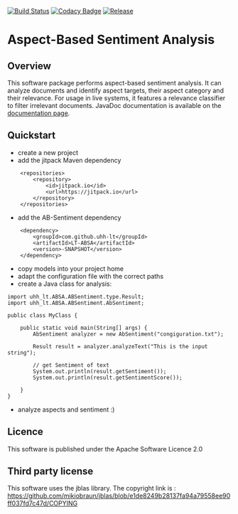 [![Build Status](https://travis-ci.org/uhh-lt/LT-ABSA.svg)](https://travis-ci.org/uhh-lt/LT-ABSA)
[![Codacy Badge](https://api.codacy.com/project/badge/Grade/be3edf328f014b6c9e0c2f327d650ff0)](https://www.codacy.com/app/eugenso/LT-ABSA?utm_source=github.com&amp;utm_medium=referral&amp;utm_content=uhh-lt/LT-ABSA&amp;utm_campaign=Badge_Grade)
[![Release](https://jitpack.io/v/uhh-lt/LT-ABSA.svg)](https://jitpack.io/#uhh-lt/LT-ABSA)
# Aspect-Based Sentiment Analysis

##  Overview
This software package performs aspect-based sentiment analysis. It can analyze documents and identify aspect targets, their aspect category and their relevance. For usage in live systems, it features a relevance classifier to filter irrelevant documents.
JavaDoc documentation is available on the [documentation page](http://tudarmstadt-lt.github.io/AB-Sentiment/doc/).

## Quickstart

* create a new project
* add the jitpack Maven dependency
```
	<repositories>
		<repository>
		    <id>jitpack.io</id>
		    <url>https://jitpack.io</url>
		</repository>
	</repositories>
```
* add the AB-Sentiment dependency
```
	<dependency>
	    <groupId>com.github.uhh-lt</groupId>
	    <artifactId>LT-ABSA</artifactId>
	    <version>-SNAPSHOT</version>
	</dependency>
```
* copy models into your project home
* adapt the configuration file with the correct paths
* create a Java class for analysis:
```
import uhh_lt.ABSA.ABSentiment.type.Result;
import uhh_lt.ABSA.ABSentiment.AbSentiment;

public class MyClass {

    public static void main(String[] args) {
        AbSentiment analyzer = new AbSentiment("congiguration.txt");

        Result result = analyzer.analyzeText("This is the input string");

        // get Sentiment of text
        System.out.println(result.getSentiment());
        System.out.println(result.getSentimentScore());

    }
}
```
* analyze aspects and sentiment :)


## Licence
This software is published under the Apache Software Licence 2.0

## Third party license
This software uses the jblas library. The copyright link is : https://github.com/mikiobraun/jblas/blob/e1de8249b28137fa94a79558ee90ff037fd7c47d/COPYING

